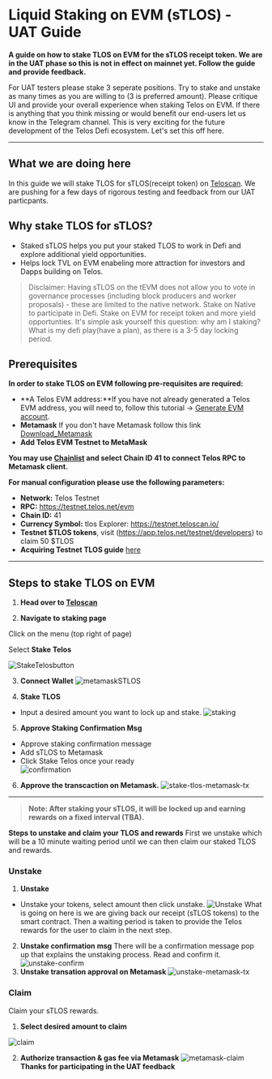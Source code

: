 # Liquid Staking on EVM (sTLOS) - UAT Guide

__A guide on how to stake TLOS on EVM for the sTLOS receipt token. We are in the UAT phase so this is not in effect on mainnet yet. Follow the guide and provide feedback.__

For UAT testers please stake 3 seperate positions. Try to stake and unstake as many times as you are willing to (3 is preferred amount). Please critique UI and provide your overall experience when staking Telos on EVM. If there is anything that you think missing or would benefit our end-users let us know in the Telegram channel. This is very exciting for the future development of the Telos Defi ecosystem. Let's set this off here. 

-------   --                    ------

## What we are doing here
In this guide we will stake TLOS for sTLOS(receipt token) on [Teloscan](http://teloscan.io). We are pushing for a few days of rigorous testing and feedback from our UAT particpants. 

## Why stake TLOS for sTLOS?
- Staked sTLOS helps you put your staked TLOS to work in Defi and explore additional yield opportunities.
- Helps lock TVL on EVM enabeling more attraction for investors and Dapps building on Telos. 

> Disclaimer: Having sTLOS on the tEVM does not allow you to vote in governance processes (including block producers and worker proposals) - these are limited to the native network. Stake on Native to participate in Defi. Stake on EVM for receipt token and more yield opportunties. It's simple ask yourself this question: why am I staking? What is my defi play(have a plan), as there is a 3-5 day locking period.

## Prerequisites

__In order to stake TLOS on EVM following pre-requisites are required:__

- **A Telos EVM address:**If you have not already generated a Telos EVM address, you will need to, follow this tutorial -> [Generate EVM account](https://help.telos.net/evm/creating-a-tevm-address).
- **Metamask** If you don't have Metamask follow this link [Download_Metamask](https://metamask.io/download/)
- **Add Telos EVM Testnet to MetaMask**

__You may use [Chainlist](https://chainlist.org/) and select Chain ID 41 to connect Telos RPC to Metamask client.__

**For manual configuration please use the following parameters:**

- **Network:** Telos Testnet
- **RPC:** https://testnet.telos.net/evm
- **Chain ID:** 41
- **Currency Symbol:** tlos
Explorer: https://testnet.teloscan.io/
- **Testnet $TLOS tokens**, visit (https://app.telos.net/testnet/developers) to claim 50
 $TLOS
- **Acquiring Testnet TLOS guide** [here](https://docs.telos.net/quickstart/evm/testnet_tutorial)

------        ---           --------- 
## Steps to stake TLOS on EVM

1. **Head over to [Teloscan](https://www.teloscan.io)**
 

2. **Navigate to staking page**

Click on the menu (top right of page)

Select **Stake Telos**

![StakeTelosbutton](/img/StakeTelosbutton.png)

3. **Connect Wallet** 
![metamaskSTLOS](/img/metamaskSTLOS.png)


4. **Stake TLOS**
- Input a desired amount you want to lock up and stake. 
 ![staking](/img/stake-on-evm.png)

5. **Approve Staking Confirmation Msg**
 - Approve staking confirmation message
 - Add sTLOS to Metamask
 - Click Stake Telos once your ready   
![confirmation](/img/staking-confirmation.png)
6. **Approve the transcaction on Metamask.**
![stake-tlos-metamask-tx](/img/stake-tlos-metamask-tx.png)
-------        --                    ------ 
 > **Note: After staking your sTLOS, it will be locked up and earning rewards on a fixed interval (TBA).**
 
**Steps to unstake and claim your TLOS and rewards**
First we unstake which will be a 10 minute waiting period until we can then claim our staked TLOS and rewards.

### Unstake
1. **Unstake**
- Unstake your tokens, select amount then click unstake.
![Unstake](/img/Unstake-tlos.png)
What is going on here is we are giving back our receipt (sTLOS tokens) to the smart contract. Then a waiting period is taken to provide the Telos rewards for the user to claim in the next step. 
2. **Unstake confirmation msg**
There will be a confirmation message pop up that explains the unstaking process. Read and confirm it. 
![unstake-confirm](/img/unstaking-confirmation.png)
3. **Unstake transation approval on Metamask** 
![unstake-metamask-tx](/img/unstake-meta.png)

### Claim

Claim your sTLOS rewards. 

1. **Select desired amount to claim**

![claim](/img/claim_TLOS.png)

2. **Authorize transaction & gas fee via Metamask**
![metamask-claim](/img/claim-TLOS-metamask.png)
**Thanks for participating in the UAT feedback**
